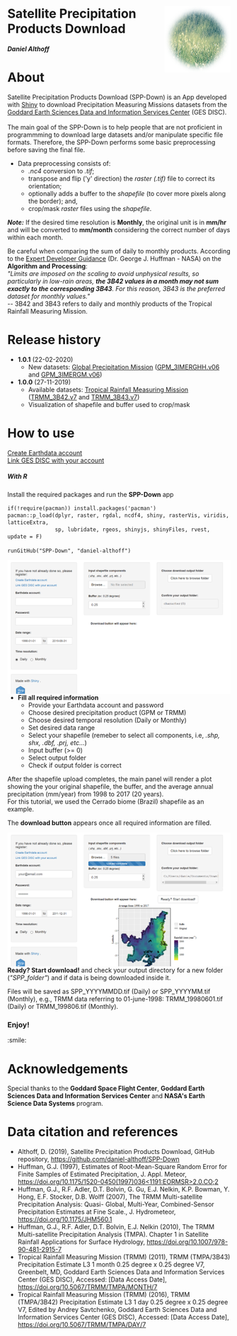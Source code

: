 <div class="fluid-row" id="header">
    <img src='/www/rain.png' height='150' width='auto' align='right'>
    <h1 class="title toc-ignore">Satellite Precipitation Products Download</h1>
    <h4 class="author"><em>Daniel Althoff</em></h4>
</div>

# About

Satellite Precipitation Products Download (SPP-Down) is an App developed with <a href='https://shiny.rstudio.com/' target='blank'>Shiny</a> to download Precipitation Measuring Missions datasets from the <a href='https://disc.gsfc.nasa.gov/datasets/' target='blank'>Goddard Earth Sciences Data and Information Services Center</a> (GES DISC).<br> <br>
The main goal of the SPP-Down is to help people that are not proficient in programmming to download large datasets and/or manipulate specific file formats. Therefore, the SPP-Down performs some basic preprocessing before saving the final file.

* Data preprocessing consists of:
    * <em>.nc4</em> conversion to <em>.tif</em>;
    * transpose and flip ('y' direction) the <em>raster (.tif)</em> file to correct its orientation;
    * optionally adds a buffer to the <em>shapefile</em> (to cover more pixels along the border); and,
    * crop/mask <em>raster</em> files using the <em>shapefile</em>.
    
<b><em>Note:</em></b> If the desired time resolution is <b>Monthly</b>, the original unit is in <b>mm/hr</b> and will be converted to <b>mm/month</b> considering the correct number of days within each month.<br>
   
Be careful when comparing the sum of daily to monthly products. According to the <a href='https://climatedataguide.ucar.edu/climate-data/trmm-tropical-rainfall-measuring-mission?qt-climatedatasetmaintabs=1#qt-climatedatasetmaintabs' target='blank'>Expert Developer Guidance</a> (Dr. George J. Huffman - NASA) on the <b>Algorithm and Processing</b>:<br>
 <em>"Limits are imposed on the scaling to avoid unphysical results, so particularly in low-rain areas, <b>the 3B42 values in a month may not sum exactly to the corresponding 3B43</b>. For this reason, 3B43 is the preferred dataset for monthly values."</em> <br>
 -- 3B42 and 3B43 refers to daily and monthly products of the Tropical Rainfall Measuring Mission.

# Release history

* <b>1.0.1</b> (22-02-2020)
    * New datasets: <a href='https://pmm.nasa.gov/data-access/downloads/gpm' target='blank'>Global Precipitation Mission</a> (<a href='https://disc.gsfc.nasa.gov/datasets/GPM_3IMERGHH_06/summary' target='blank'>GPM_3IMERGHH.v06</a> and <a href='https://disc.gsfc.nasa.gov/datasets/GPM_3IMERGM_06/summary' target='blank'>GPM_3IMERGM.v06</a>)
* <b>1.0.0</b> (27-11-2019)
    * Available datasets: <a href='https://pmm.nasa.gov/data-access/dohttps://disc.gsfc.nasa.gov/datasets/GPM_3IMERGHH_06/summarywnloads/trmm' target='blank'>Tropical Rainfall Measuring Mission</a> (<a href='https://disc.gsfc.nasa.gov/datasets/TRMM_3B42_Daily_7/summary' target='blank'>TRMM_3B42.v7</a> and <a href='https://disc.gsfc.nasa.gov/datasets/TRMM_3B43_7/summary' target='blank'>TRMM_3B43.v7</a>) 
    * Visualization of shapefile and buffer used to crop/mask

# How to use

<a href='https://urs.earthdata.nasa.gov/home' target='blank'>Create Earthdata account</a><br>
<a href='https://disc.gsfc.nasa.gov/earthdata-login' target='blank'>Link GES DISC with your account</a>

<!--<h4>1. Open the <b>SPP-Down</b> app</h4>
<h6>With ShinyApp</h6>
<p>Access the <a href="https://daniel-althoff.shinyapps.io/SPP-Down/" target="blank">SPP-Down</a> app directly in shinyapps.io.</p>-->

<h5>With R </h5>
<p>Install the required packages and run the <b>SPP-Down</b> app</p>

```{r setup}
if(!require(pacman)) install.packages('pacman')
pacman::p_load(dplyr, raster, rgdal, ncdf4, shiny, rasterVis, viridis, latticeExtra,
               sp, lubridate, rgeos, shinyjs, shinyFiles, rvest, update = F)
               
runGitHub("SPP-Down", "daniel-althoff")
```


<img src="./misc/fig1.png"
     style="float: left; margin-right: 10px;" />

* <b>Fill all required information</b> 
    * Provide your Earthdata account and password
    * Choose desired precipitation product (GPM or TRMM)
    * Choose desired temporal resolution (Daily or Monthly)
    * Set desired data range
    * Select your shapefile (remeber to select all components, i.e, <em>.shp, shx, .dbf, .prj, etc...</em>)
    * Input buffer (>= 0)
    * Select output folder
    * Check if output folder is correct
    
<p> After the shapefile upload completes, the main panel will render a plot showing the your original shapefile, the buffer, and the average annual precipitation (mm/year) from 1998 to 2017 (20 years). <br>
 For this tutorial, we used the Cerrado biome (Brazil) shapefile as an example. </p> 
<p>The <b>download button</b> appears once all required information are filled.
  
<img src="./misc/fig2.png"
     style="float: left; margin-right: 10px;" />
     
<p><b>Ready? Start download!</b> and check your output directory for a new folder (<em>"SPP_folder"</em>) and if data is being downloaded inside it.</p>
<p> Files will be saved as SPP_YYYYMMDD.tif (Daily) or SPP_YYYYMM.tif (Monthly), e.g., TRMM data referring to 01-june-1998: TRMM_19980601.tif (Daily) or TRMM_199806.tif (Monthly).</p>

<h3>Enjoy!</h3>
:smile:

# Acknowledgements

Special thanks to the <b>Goddard Space Flight Center</b>, <b>Goddard Earth Sciences Data and Information Services Center</b> and <b>NASA's Earth Science Data Systems</b> program.

# Data citation and references

* Althoff, D. (2019), Satellite Precipitation Products Download, GitHub repository, https://github.com/daniel-althoff/SPP-Down
* Huffman, G.J. (1997), Estimates of Root-Mean-Square Random Error for Finite Samples of Estimated Precipitation, J. Appl. Meteor, [https://doi.org/10.1175/1520-0450(1997)036<1191:EORMSR>2.0.CO;2](https://doi.org/10.1175/1520-0450(1997)036<1191:EORMSR>2.0.CO;2)
* Huffman, G.J., R.F. Adler, D.T. Bolvin, G. Gu, E.J. Nelkin, K.P. Bowman, Y. Hong, E.F. Stocker, D.B. Wolff (2007), The TRMM Multi-satellite Precipitation Analysis: Quasi- Global, Multi-Year, Combined-Sensor Precipitation Estimates at Fine Scale., J. Hydrometeor, https://doi.org/10.1175/JHM560.1
* Huffman, G.J., R.F. Adler, D.T. Bolvin, E.J. Nelkin (2010), The TRMM Multi-satellite Precipitation Analysis (TMPA). Chapter 1 in Satellite Rainfall Applications for Surface Hydrology, https://doi.org/10.1007/978-90-481-2915-7
* Tropical Rainfall Measuring Mission (TRMM) (2011), TRMM (TMPA/3B43) Precipitation Estimate L3 1 month 0.25 degree x 0.25 degree V7, Greenbelt, MD, Goddard Earth Sciences Data and Information Services Center (GES DISC), Accessed: [Data Access Date], https://doi.org/10.5067/TRMM/TMPA/MONTH/7
* Tropical Rainfall Measuring Mission (TRMM) (2016), TRMM (TMPA/3B42) Precipitation Estimate L3 1 day 0.25 degree x 0.25 degree V7, Edited by Andrey Savtchenko, Goddard Earth Sciences Data and Information Services Center (GES DISC), Accessed: [Data Access Date], https://doi.org/10.5067/TRMM/TMPA/DAY/7

